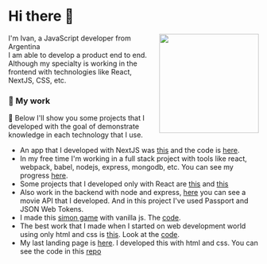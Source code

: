 # Hi there 👋
<img src="https://user-images.githubusercontent.com/45126550/91627183-0b26b200-e98c-11ea-8a84-4ebcfb8ecdbe.gif" width=200 align="right"/>

I'm Ivan, a JavaScript developer from Argentina <img src="https://image.flaticon.com/icons/svg/197/197573.svg" width="13"/>  
I am able to develop a product end to end. Although my specialty is working in the frontend with technologies like React, NextJS, CSS, etc.

### 🧡 My work
🔭 Below I'll show you some projects that I developed with the goal of demonstrate knowledge in each technology that I use.  

* An app that I developed with NextJS was [this](https://next-fruits.vercel.app/) and the code is [here](https://github.com/ivansevillaa/next-fruits).
* In my free time I'm working in a full stack project with tools like react, webpack, babel, nodejs, express, mongodb, etc. You can see my progress [here](https://github.com/ivansevillaa/Netflix-Clone ).
* Some projects that I developed only with React are [this](https://github.com/ivansevillaa/Ezshop) and [this](https://github.com/ivansevillaa/Podcasts)
* Also work in the backend with node and express, [here](https://github.com/ivansevillaa/Netflix-Clone-API) you can see a movie API that I developed. And in this project I've used Passport and JSON Web Tokens.
* I made this [simon game](https://ivansevillaa.github.io/Simon-Game) with vanilla js. The [code](https://github.com/ivansevillaa/Simon-Game).
* The best work that I made when I started on web development world using only html and css is [this](https://github.com/ivansevillaa/Brand-DigitalProduct). Look at the [code](https://github.com/ivansevillaa/Brand-DigitalProduct).
* My last landing page is [here](https://ivansevillaa.github.io/Huddle-Landing-Page/). I developed this with html and css. You can see the code in this [repo](https://github.com/ivansevillaa/Huddle-Landing-Page)


<!-- 
**ivansevillaa/ivansevillaa** is a ✨ _special_ ✨ repository because its `README.md` (this file) appears on your GitHub profile.

Here are some ideas to get you started:

- 🔭 I’m currently working on ...
- 🌱 I’m currently learning ...
- 👯 I’m looking to collaborate on ...
- 🤔 I’m looking for help with ...
- 💬 Ask me about ...
- 📫 How to reach me: ...
- 😄 Pronouns: ...
- ⚡ Fun fact: ...
-->
